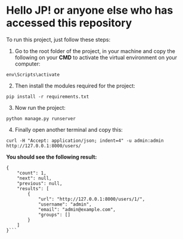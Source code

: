 # Hello JP! or anyone else who has accessed this repository

To run this project, just follow these steps:

1. Go to the root folder of the project, in your machine and copy the following on your **CMD** to activate the virtual environment on your computer:

```
env\Scripts\activate
```

2. Then install the modules required for the project:

```
pip install -r requirements.txt
```

3. Now run the project:

```
python manage.py runserver
```

4. Finally open another terminal and copy this: 

```
curl -H "Accept: application/json; indent=4" -u admin:admin http://127.0.0.1:8000/users/
```

**You should see the following result:**
```
{
    "count": 1,
    "next": null,
    "previous": null,
    "results": [
        {
            "url": "http://127.0.0.1:8000/users/1/",
            "username": "admin",
            "email": "admin@example.com",
            "groups": []
        }
    ]
}```
